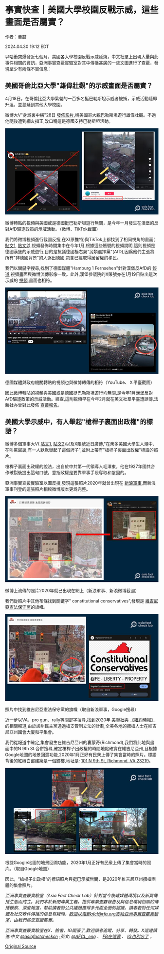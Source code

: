 # 事實快查｜美國大學校園反戰示威，這些畫面是否屬實？

作者：董喆

2024.04.30 19:12 EDT

以哈衝突爆發近七個月，美國各大學校園反戰示威延燒，中文社羣上出現大量與此事件相關的資訊，亞洲事實查覈實驗室對其中傳播甚廣的一些文圖進行了查覈，發現至少有兩條不實信息：

## 美國哥倫比亞大學"雄偉壯觀"的示威畫面是否屬實？

4月18日，在哥倫比亞大學紮營的一百多名挺巴勒斯坦示威者被捕，示威活動隨即升溫，並蔓延到其他大學校園。

微博大V"身爲裏中橫"28日 [發佈影片](https://archive.ph/FlVma),稱美國哥大親巴勒斯坦遊行雄偉壯觀。不過他隨後遭到網友指正,改口稱這是德國支持巴勒斯坦活動。

![微博轉貼的視頻與美國或是德國挺巴勒斯坦遊行無關，是今年一月發生在漢堡的反對AfD驅逐政策的示威活動。（微博、TikTok截圖）](images/ED4TTPJYVCUCZKPLX43PAD5J6U.png)

微博轉貼的視頻與美國或是德國挺巴勒斯坦遊行無關，是今年一月發生在漢堡的反對AfD驅逐政策的示威活動。（微博、TikTok截圖）

我們將微博視頻進行截圖反搜,在X(原推特)與TikTok上都找到了相同視角的畫面( [貼文1](https://twitter.com/yasminalombaert/status/1753836101255549141), [貼文2](https://www.tiktok.com/@diuhidiuhi/video/7326221805868338462)),視頻發佈時間集中在今年1月,根據這些賬號的視頻說明,這則視頻是德國漢堡的示威遊行,目的是抗議德國極右翼"另類選擇黨"(AfD),因爲他們主張將所有"非德國背景"的人逐出德國,包含已經取得居留權的移民。

我們以關鍵字搜尋,找到了德國媒體"Hamburg 1 Fernsehen"針對漢堡反AfD的 [報道](https://www.youtube.com/watch?v=9R-zC2dg2I8&ab_channel=Hamburg1Fernsehen),視頻畫面與微博流傳影像一致。此外,漢堡參議院的X賬號亦在1月19日貼出這次示威的 [視頻](https://twitter.com/Senat_Hamburg/status/1748360331812892708?ref_src=twsrc%5Etfw%7Ctwcamp%5Etweetembed%7Ctwterm%5E1748360331812892708%7Ctwgr%5Eca0b686378e01ec354f81b8bb27c666aca05125c%7Ctwcon%5Es1_&ref_url=https%3A%2F%2Ffactcheck.afp.com%2Fdoc.afp.com.34JJ92A),畫面也相符。

![德國媒體與政府機關轉貼的視頻也與微博轉傳的相符（YouTube、Ｘ平臺截圖）](images/EJJOFU4MZV66GRFUX5JZGVLPEY.png)

德國媒體與政府機關轉貼的視頻也與微博轉傳的相符（YouTube、Ｘ平臺截圖）

因此微博轉貼的視頻與美國或是德國挺巴勒斯坦遊行均無關,是今年1月漢堡反對AfD驅逐政策的示威活動。經查,這則視頻早在今年2月就在英文社羣平臺遭誤傳,法新社亦曾對此發佈 [查覈報告](https://factcheck.afp.com/doc.afp.com.34JJ92A)。

## 美國大學示威中，有人舉起"槍桿子裏面出政權"的標語？

微博多個軍事大V( [貼文1](https://archive.ph/lVnCD), [貼文2](https://archive.ph/XkIdY))以及X賬號近日廣傳,"在衆多美國大學生人潮中、在叫罵聲裏,有一人默默舉起了這個牌子",並附上帶有"槍桿子裏面出政權"標語的照片。

槍桿子裏面出政權的說法，出自於中共第一代領導人毛澤東，他在1927年國共合作破裂後提出這句口號，意指政權是要靠軍事手段奪取和鞏固的。

亞洲事實查覈實驗室以圖反搜,發現這張照片2020年就曾出現在 [新浪軍事](https://k.sina.cn/article_1499104401_p595a849102700nbe9.html?from=mil),而新浪軍事刊登的這張照片相較微博版本更爲完整。

![微博上流傳的照片2020年就已出現在網上（新浪軍事、新浪微博截圖）](images/R5YPXUO6N2ECAYC23IVAO4O5DA.png)

微博上流傳的照片2020年就已出現在網上（新浪軍事、新浪微博截圖）

我們從照片中其他布條找到關鍵字" constitutional conservatives",發現是 [維吉尼亞憲法保守黨](https://virginiaconservatives.net/)的旗幟。

![照片中找到維吉尼亞憲法保守黨的旗幟（取自新浪軍事，Google搜尋）](images/MU24S25G6XJULUMTOMVPLANC4M.png)

照片中找到維吉尼亞憲法保守黨的旗幟（取自新浪軍事，Google搜尋）

近一步以VA、pro gun、rally等關鍵字搜尋,找到2020年 [美聯社](https://apnews.com/article/ap-top-news-richmond-virginia-charlottesville-us-news-2c997c92fa7acd394f7cbb89882d9b5b)與 [《紐約時報》](https://www.nytimes.com/2020/01/20/us/virginia-gun-rally.html)的相關報道,由於該州民主黨通過槍支管制立法的計劃,全美各地的擁槍人士在維吉尼亞州國會大廈和平集會。

我們從報道中確定,集會發生在維吉尼亞州的裏蒙奇(Richmond),我們將此地與畫面中的N 9th St.合併搜尋,確定槍桿子出政權的時間地點確實在維吉尼亞州,且根據Google地圖的地景回溯功能,2020年1月正好有民衆上傳了集會當時的照片。標語背後的紅磚白窗建築是一個鐘樓,地址是: [101 N 9th St, Richmond, VA 23219](https://www.google.com/maps/@37.5390517,-77.4355036,3a,75y,119.1h,90t/data=!3m6!1e1!3m4!1sdpUP7u6EC7IZgoDsgkcOhw!2e0!7i16384!8i8192?entry=ttu)。

![根據Google地圖的地景回溯功能，2020年1月正好有民衆上傳了集會當時的照片。（取自Google地圖）](images/4STESLPKVFT5IAKS4FEPLOBMWU.png)

根據Google地圖的地景回溯功能，2020年1月正好有民衆上傳了集會當時的照片。（取自Google地圖）

因此，“槍桿子出政權”的標語照片與挺巴示威無關，是2020年維吉尼亞州擁槍團體的集會照片。

*亞洲事實查覈實驗室（Asia Fact Check Lab）針對當今複雜媒體環境以及新興傳播生態而成立。我們本於新聞專業主義，提供專業查覈報告及與信息環境相關的傳播觀察、深度報道，幫助讀者對公共議題獲得多元而全面的認識。讀者若對任何媒體及社交軟件傳播的信息有疑問，歡迎以電郵afcl@rfa.org寄給亞洲事實查覈實驗室，由我們爲您查證覈實。*

*亞洲事實查覈實驗室在X、臉書、IG開張了,歡迎讀者追蹤、分享、轉發。X這邊請進:中文*  [*@asiafactcheckcn*](https://twitter.com/asiafactcheckcn)  *;英文:*  [*@AFCL\_eng*](https://twitter.com/AFCL_eng)  *、*  [*FB在這裏*](https://www.facebook.com/asiafactchecklabcn)  *、*  [*IG也別忘了*](https://www.instagram.com/asiafactchecklab/)  *。*



[Original Source](https://www.rfa.org/mandarin/shishi-hecha/hc-04302024190253.html)